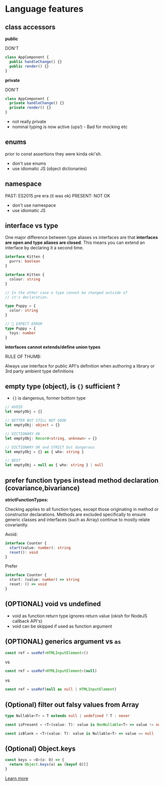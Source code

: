 # Language features

## class accessors

**public**

DON'T

```ts
class AppComponent {
  public handleChange() {}
  public render() {}
}
```

**private**

DON'T

```ts
class AppComponent {
  private handleChange() {}
  private render() {}
}
```

- not really private
- nominal typing is now active (ups!) - Bad for mocking etc

## enums

prior to const assertions they were kinda oki'sh.

- don't use enums
- use idiomatic JS (object dictionaries)

## namespace

PAST: ES2015 pre era (it was ok)
PRESENT: NOT OK

- don't use namespace
- use idiomatic JS

## interface vs type

One major difference between type aliases vs interfaces
are that **interfaces are open and type aliases are closed**.
This means you can extend an interface by declaring it
a second time.

```ts
interface Kitten {
  purrs: boolean
}

interface Kitten {
  colour: string
}

// In the other case a type cannot be changed outside of
// it's declaration.

type Puppy = {
  color: string
}

// 🚨 EXPECT ERROR
type Puppy = {
  toys: number
}
```

**interfaces cannot extends/define union types**

RULE OF THUMB:

Always use interface for public API's definition when authoring a library or 3rd party ambient type definitions

## empty type (object), is `{}` sufficient ?

- `{}` is dangerous, former bottom type

```ts
// AVOID
let emptyObj = {}

// BETTER BUT STILL NOT GOOD
let emptyObj: object = {}

// DICTIONARY OK
let emptyObj: Record<string, unknown> = {}

// DICTIONARY OK and STRICT but dangerous
let emptyObj = {} as { who: string }

// BEST
let emptyObj = null as { who: string } | null
```

## prefer function types instead method declaration (covariance,bivariance)

**strictFunctionTypes:**

Checking applies to all function types, except those originating in method or constructor declarations. Methods are excluded specifically to ensure generic classes and interfaces (such as Array<T>) continue to mostly relate covariantly.

Avoid:

```ts
interface Counter {
  start(value: number): string
  reset(): void
}
```

Prefer

```ts
interface Counter {
  start: (value: number) => string
  reset: () => void
}
```

## (OPTIONAL) void vs undefined

- void as function return type ignores return value (okish for NodeJS callback API's)
- void can be skipped if used as function argument

## (OPTIONAL) generics argument vs `as`

```ts
const ref = useRef<HTMLInputElement>()
```

vs

```ts
const ref = useRef<HTMLInputElement>(null)
```

vs

```ts
const ref = useRef(null as null | HTMLInputElement)
```

## (Optional) filter out falsy values from Array

```ts
type Nullable<T> = T extends null | undefined ? T : never

const isPresent = <T>(value: T): value is NonNullable<T> => value != null

const isBlank = <T>(value: T): value is Nullable<T> => value == null
```

## (Optional) Object.keys

```ts
const keys = <O>(o: O) => {
  return Object.keys(o) as (keyof O)[]
}
```

[Learn more](https://stackoverflow.com/questions/55012174/why-doesnt-object-keys-return-a-keyof-type-in-typescript)

